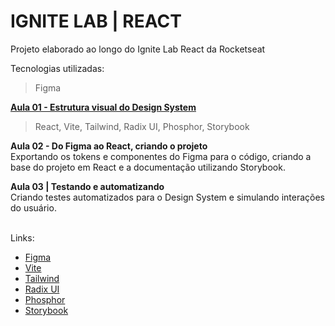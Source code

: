 # IGNITE LAB | REACT
Projeto elaborado ao longo do Ignite Lab React da Rocketseat

Tecnologias utilizadas:
> Figma 

<b><a href="https://github.com/brunoesm07/ignite-lab-react/tree/main/Design-System-Figma"> Aula 01 - Estrutura visual do Design System </a></b>

> React, Vite, Tailwind, Radix UI, Phosphor, Storybook

<b>Aula 02 - Do Figma ao React, criando o projeto</b>
</br>Exportando os tokens e componentes do Figma para o código, criando a base do projeto em React e a documentação utilizando Storybook.

<b>Aula 03 | Testando e automatizando</b>
</br>Criando testes automatizados para o Design System e simulando interações do usuário.

</br>Links:
- <a href="https://www.figma.com/">Figma</a>
- <a href="https://vitejs.dev/">Vite</a>
- <a href="https://tailwindcss.com/">Tailwind</a>
- <a href="https://www.radix-ui.com/">Radix UI</a>
- <a href="">Phosphor</a>
- <a href="https://storybook.js.org/">Storybook</a>
